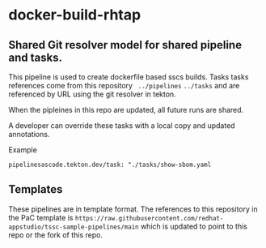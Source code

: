 # docker-build-rhtap

## Shared Git resolver model for shared pipeline and tasks. 
 
This pipeline is used to create dockerfile based sscs builds. 
Tasks tasks references come from this repository ` ../pipelines` `../tasks` and are referenced by URL using the git resolver in tekton. 
 
When the pipleines in this repo are updated, all future runs are shared.

A developer can override these tasks with a local copy and updated annotations. 

Example 

 `pipelinesascode.tekton.dev/task: "./tasks/show-sbom.yaml `
   

## Templates 
These pipelines are in template format. The references to this repository in the PaC template is `https://raw.githubusercontent.com/redhat-appstudio/tssc-sample-pipelines/main` which is updated to point to this repo or the fork of this repo.


